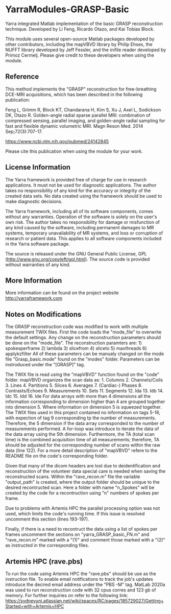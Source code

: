 # YarraModules-GRASP-Basic

Yarra integrated Matlab implementation of the basic GRASP reconstruction technique. Developed by Li Feng, Ricardo Otazo, and Kai Tobias Block.

This module uses several open-source Matlab packages developed by other contributors, including the mapVBVD library by Philip Ehses, the NUFFT library developed by Jeff Fessler, and the inifile reader developed by Primoz Cermelj. Please give credit to these developers when using the module.


## Reference

This method implements the "GRASP" reconstruction for free-breathing DCE-MRI acquisitions, which has been described in the following publication:

Feng L, Grimm R, Block KT, Chandarana H, Kim S, Xu J, Axel L, Sodickson DK, Otazo R. 
Golden-angle radial sparse parallel MRI: combination of compressed sensing, parallel imaging, and golden-angle radial sampling for fast and flexible dynamic volumetric MRI. 
Magn Reson Med. 2014 Sep;72(3):707-17.

https://www.ncbi.nlm.nih.gov/pubmed/24142845

Please cite this publication when using the module for your work.


## License Information
The Yarra framework is provided free of charge for use in research applications. It must not be used for diagnostic applications. The author takes no responsibility of any kind for the accuracy or integrity of the created data sets. No data created using the framework should be used to make diagnostic decisions.

The Yarra framework, including all of its software components, comes without any warranties. Operation of the software is solely on the user's own risk. The author takes no responsibility for damage or misfunction of any kind caused by the software, including permanent damages to MR systems, temporary unavailability of MR systems, and loss or corruption of research or patient data. This applies to all software components included in the Yarra software package.

The source is released under the GNU General Public License, GPL (http://www.gnu.org/copyleft/gpl.html). The source code is provided without warranties of any kind.

## More Information
More information can be found on the project website http://yarraframework.com

## Notes on Modifications
The GRASP reconstruction code was modified to work with multiple measurement TWIX files.
First the code loads the "mode_file" to overwrite the default settings. Any change on the reconstruction parameters should be done on the "mode_file".
The reconstruction paramters are:
    1) spokesperframe
    2) lambda
    3) slicefrom
    4) sliceto
    5) maxthreads
    6) applykzfilter
All of these parameters can be manualy changed on the mode file "Grasp_basic.mode" found on the "modes" folder.
Parameters can be instroduced under the "[GRASP]" tag.

The TWIX file is read using the "mapVBVD" function found on the "code" folder.
mapVBVD organizes the scan data as:
    1. Columns
    2. Channels/Coils
    3. Lines
    4. Partitions
    5. Slices
    6. Averages
    7. (Cardiac-) Phases
    8. Contrasts/Echoes
    9. Measurements
    10. Sets
    11. Segments
    12. Ida
    13. Idb
    14. Idc
    15. Idd
    16. Ide
For data arrays with more than 4 dimensions all the information corresponding to dimension higher than 4 are grouped together into dimension 5. Where information on dimension 5 is squeezed together.
The TWIX files used in this project contained no information on tags 5-16, with expection of tag 9 corresponding tp the number of measurements. Therefore, the 5 dimension if the data array corresponded to the number of measurements performed.
A for-loop was introduce to iterate the data of the data array using the 5th dimension.
Furthermore, the TA (total scan time) is the combined acquisition time of all measurements; therefore, TA should be adjusted for the corresponding number of scans within the raw data (line 122).
For a more detail description of "mapVBVD" refere to the README file on the code's corresponding folder.

Given that many of the dicom headers are lost due to deidentification and reconstruction of the volunteer data special care is needed when saving the reconstructed scans.
Within the "rave_recon.m" file the variable "output_path" is created, where the output folder should be unique to the desired recontructed scan. Here a folder with name "n_Spokes" will be created by the code for a recontruction using "n" numbers of spokes per frame.

Due to problems with Artemis HPC the parallel processing option was not used, which limits the code's running time. If this issue is resolved uncomment this section (lines 193-197).

Finally, if there is a need to recontruct the data using a list of spokes per frames uncomment the sections on "yarra_GRASP_basic_FN.m" and "rave_recon.m" marked with a "(1)" and comment those marked with a "(2)" as instructed in the corresponding files.

## Artemis HPC (rave.pbs)
To run the code using Artemis HPC the "rave.pbs" should be use as the instruction file.
To enable email notifications to track the job's updates introduce the decired email address under the "PBS -M" tag.
MatLab 2020a was used to run reconstruction code with 32 cpus corres and 123 gb of memory.
For further inquiries on refer to the following link:
https://sydneyuni.atlassian.net/wiki/spaces/RC/pages/185729027/Getting+Started+with+Artemis+HPC